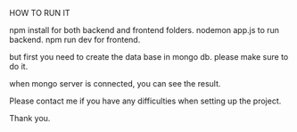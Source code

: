 HOW TO RUN IT 

npm install for both backend and frontend folders. 
nodemon app.js to run backend. 
npm run dev for frontend.

but first you need to create the data base in mongo db. please make sure to do it.

when mongo server is connected, you can see the result.

Please contact me if you have any difficulties when setting up the project. 

Thank you. 
